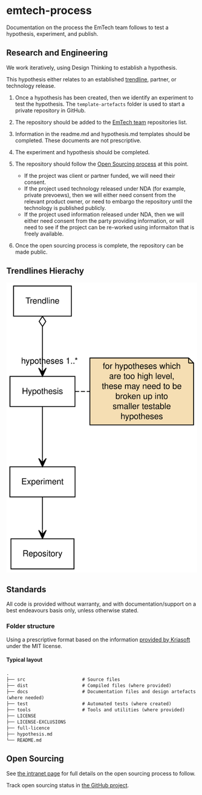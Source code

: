 # emtech-process

Documentation on the process the EmTech team follows to test a hypothesis, experiment, and publish.

## Research and Engineering

We work iteratively, using Design Thinking to establish a hypothesis.

This hypothesis either relates to an established [trendline](https://www.avanade.com/en/thinking/research-and-insights/trendlines/emerging-technologies), partner, or technology release.

1. Once a hypothesis has been created, then we identify an experiment to test the hypothesis. The `template-artefacts` folder is used to start a private repository in GitHub.

2. The repository should be added to the [EmTech team](https://github.com/orgs/Avanade/teams/emtech) repositories list.

3. Information in the readme.md and hypothesis.md templates should be completed. These documents are not prescriptive.

4. The experiment and hypothesis should be completed.

5. The repository should follow the [Open Sourcing process](https://avanade.sharepoint.com/sites/GrowthOffice/SitePages/EmTech-Open-Sourcing.aspx) at this point.

   - If the project was client or partner funded, we will need their consent.
   - If the project used technology released under NDA (for example, private prevoews), then we will either need consent from the relevant product owner, or need to embargo the repository until the technology is published publicly.
   - If the project used information released under NDA, then we will either need consent from the party providing information, or will need to see if the project can be re-worked using informaiton that is freely available.

6. Once the open sourcing process is complete, the repository can be made public.

## Trendlines Hierachy

![](./process-assets/relation.svg)

## Standards

All code is provided without warranty, and with documentation/support on a best endeavours basis only, unless otherwise stated.

### Folder structure

Using a prescriptive format based on the information [provided by Kriasoft](https://github.com/KriaSoft/Folder-Structure-Conventions) under the MIT license.

#### Typical layout

    .
    ├── src                     # Source files
    ├── dist                    # Compiled files (where provided)
    ├── docs                    # Documentation files and design artefacts (where needed)
    ├── test                    # Automated tests (where created)
    ├── tools                   # Tools and utilities (where provided)
    ├── LICENSE
    ├── LICENSE-EXCLUSIONS
    ├── full-licence
    ├── hypothesis.md
    └── README.md

## Open Sourcing

See [the intranet page](https://avanade.sharepoint.com/sites/GrowthOffice/SitePages/EmTech-Open-Sourcing.aspx) for full details on the open sourcing process to follow.

Track open sourcing status in [the GitHub project](https://github.com/orgs/Avanade/projects/1).
